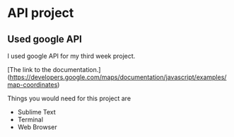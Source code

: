 # API project 
## Used google API 

I used google API for my third week project. 

[The link to the documentation.] (https://developers.google.com/maps/documentation/javascript/examples/map-coordinates)

Things you would need for this project are

* Sublime Text
* Terminal 
* Web Browser
